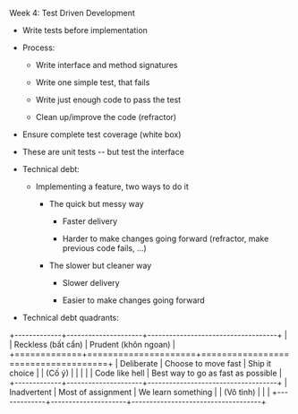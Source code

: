 Week 4: Test Driven Development

-   Write tests before implementation

-   Process:

    -   Write interface and method signatures

    -   Write one simple test, that fails

    -   Write just enough code to pass the test

    -   Clean up/improve the code (refractor)

-   Ensure complete test coverage (white box)

-   These are unit tests -- but test the interface

-   Technical debt:

    -   Implementing a feature, two ways to do it

        -   The quick but messy way

            -   Faster delivery

            -   Harder to make changes going forward (refractor, make
                previous code fails, ...)

        -   The slower but cleaner way

            -   Slower delivery

            -   Easier to make changes going forward

-   Technical debt quadrants:

+-------------+---------------------+------------------------------------+
|             | Reckless (bất cẩn)  | Prudent (khôn ngoan)               |
+=============+=====================+====================================+
| Deliberate  | Choose to move fast | Ship it choice                     |
| (Cố ý)      |                     |                                    |
|             | Code like hell      | Best way to go as fast as possible |
+-------------+---------------------+------------------------------------+
| Inadvertent | Most of assignment  | We learn something                 |
| (Vô tình)   |                     |                                    |
+-------------+---------------------+------------------------------------+
